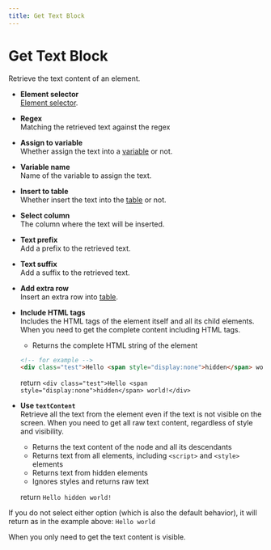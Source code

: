```yaml
---
title: Get Text Block
---
```


# Get Text Block

Retrieve the text content of an element.

- **Element selector** <br>
	[Element selector](../workflow/element-selector.md).

- **Regex** <br>
	Matching the retrieved text against the regex

- **Assign to variable** <br>
	Whether assign the text into a [variable](../workflow/variables.md) or not.

- **Variable name** <br>
	Name of the variable to assign the text.

- **Insert to table** <br>
	Whether insert the text into the [table](../workflow/table.md) or not.

- **Select column** <br>
	The column where the text will be inserted.

- **Text prefix** <br>
	Add a prefix to the retrieved text.

- **Text suffix** <br>
	Add a suffix to the retrieved text.

- **Add extra row** <br>
	Insert an extra row into [table](../workflow/table.md).

- **Include HTML tags** <br />
	Includes the HTML tags of the element itself and all its child elements.
	When you need to get the complete content including HTML tags.
  - Returns the complete HTML string of the element
  ```html
  <!-- for example -->
  <div class="test">Hello <span style="display:none">hidden</span> world!</div>
  ```

  return `<div class="test">Hello <span style="display:none">hidden</span> world!</div>`

- **Use `textContent`** <br />
	Retrieve all the text from the element even if the text is not visible on the screen.
	When you need to get all raw text content, regardless of style and visibility.
	- Returns the text content of the node and all its descendants
  - Returns text from all elements, including `<script>` and `<style>` elements
  - Returns text from hidden elements
  - Ignores styles and returns raw text
  
  return `Hello hidden world!`


If you do not select either option (which is also the default behavior), it will return as in the example above: `Hello world`

When you only need to get the text content is visible.


<!--@include: ../parts/blocks-interaction-note.md-->
